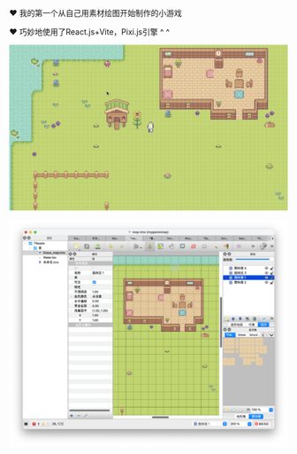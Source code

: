 ❤️ 我的第一个从自己用素材绘图开始制作的小游戏

❤️ 巧妙地使用了React.js+Vite，Pixi.js引擎 ^ ^

![1735408093601](image/README/1735408093601.gif)

![1735407926595](image/README/1735407926595.png)
